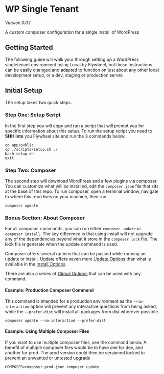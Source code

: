 # WP Single Tenant

_Version 0.0.1_

A custom composer configuration for a single install of WordPress

## Getting Started

The following guide will walk your through setting up a WordPress singletenant environment using Local by Flywheel, but these instructions can be easily changed and adapted to function on just about any other local development setup, or a dev, staging or production server.

## Initial Setup

The setup takes two quick steps.

### Step One: Setup Script

In the first step you will copy and run a script that will prompt you for specific information about this setup. To run the setup script you need to **SHH into** you Flywheel site and run the 3 commands below.

```
cd app/public
cp ./scripts/setup.sh ./
bash setup.sh
exit
```

### Step Two: Composer

The second step will download WordPress and a few plugins via composer. You can customize what will be installed, edit the `composer.json` file that sits at the base of this repo. To run composer, open a terminal window, navigate to where this repo lives on your machine, then run:

```
composer update
```

### Bonus Section: About Composer

For all composer commands, you can run either `composer update` or `composer install`. The key difference is that using install will not upgrade any of the dependencies beyond what it store in the `composer.lock` file. The lock file is generate when the update command is used.

Composer offers several options that can be passed while running an update or install. Update offers seven more [Update Options](https://getcomposer.org/doc/03-cli.md#update-u) than what is available in the [Install Options](https://getcomposer.org/doc/03-cli.md#install-i).

There are also a series of [Global Options](https://getcomposer.org/doc/03-cli.md#global-options) that can be used with any command.

#### Example: Production Composer Command

This command is intended for a production environment as the `--no-interaction` option will prevent any interactive questions from being asked, while the `--prefer-dist` will install all packages from dist wherever possible.

```
composer update --no-interaction --prefer-dist
```

#### Example: Using Multiple Composer Files

If you want to use multiple composer files, see the command below. A benefit of multiple composer files would be to have one for dev, and another for prod. The prod version could then be versioned locked to prevent an unwanted or untested upgrade

```
COMPOSER=composer.prod.json composer update
```
